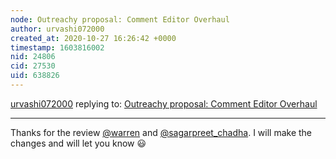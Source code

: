 ```yaml
---
node: Outreachy proposal: Comment Editor Overhaul
author: urvashi072000
created_at: 2020-10-27 16:26:42 +0000
timestamp: 1603816002
nid: 24806
cid: 27530
uid: 638826
---
```




[urvashi072000](../profile/urvashi072000) replying to: [Outreachy proposal: Comment Editor Overhaul](../notes/urvashi072000/10-24-2020/outreachy-proposal-comment-editor-overhaul)

----
Thanks for the review [@warren](/profile/warren) and [@sagarpreet_chadha](/profile/sagarpreet_chadha). I will make the changes and will let you know 😃 
